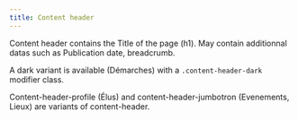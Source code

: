 ```yaml
---
title: Content header
---
```


Content header contains the Title of the page (h1).
May contain additionnal datas such as Publication date, breadcrumb.

A dark variant is available (Démarches) with a <code>.content-header-dark</code> modifier class.

Content-header-profile (Élus) and content-header-jumbotron (Evenements, Lieux) are variants of content-header.
